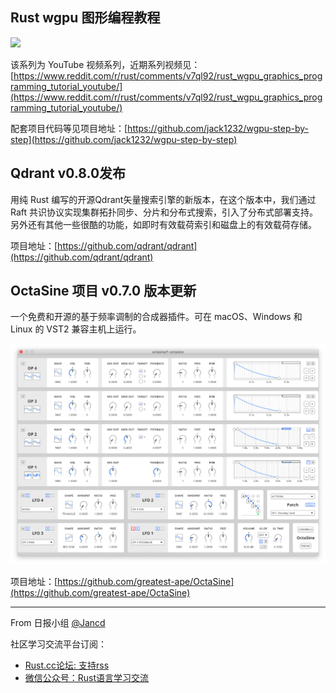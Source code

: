 ## Rust wgpu 图形编程教程

![](https://github.com/jack1232/wgpu-step-by-step/raw/main/assets/wgpu01.png)

该系列为 YouTube 视频系列，近期系列视频见：[https://www.reddit.com/r/rust/comments/v7ql92/rust_wgpu_graphics_programming_tutorial_youtube/](https://www.reddit.com/r/rust/comments/v7ql92/rust_wgpu_graphics_programming_tutorial_youtube/)

配套项目代码等见项目地址：[https://github.com/jack1232/wgpu-step-by-step](https://github.com/jack1232/wgpu-step-by-step)

## Qdrant v0.8.0发布

用纯 Rust 编写的开源Qdrant矢量搜索引擎的新版本，在这个版本中，我们通过 Raft 共识协议实现集群拓扑同步、分片和分布式搜索，引入了分布式部署支持。另外还有其他一些很酷的功能，如即时有效载荷索引和磁盘上的有效载荷存储。

项目地址：[https://github.com/qdrant/qdrant](https://github.com/qdrant/qdrant)

## OctaSine 项目 v0.7.0 版本更新

一个免费和开源的基于频率调制的合成器插件。可在 macOS、Windows 和 Linux 的 VST2 兼容主机上运行。

![](https://github.com/greatest-ape/OctaSine/blob/master/images/screenshot-light.png?raw=true)

项目地址：[https://github.com/greatest-ape/OctaSine](https://github.com/greatest-ape/OctaSine)

---

From 日报小组 [@Jancd](https://github.com/Jancd)

社区学习交流平台订阅：
- [Rust.cc论坛: 支持rss](https://rust.cc)
- [微信公众号：Rust语言学习交流](https://rust.cc/article?id=ed7c9379-d681-47cb-9532-0db97d883f62)